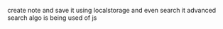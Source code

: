 create note and save it using localstorage and even search it advanced search algo is being used of js 